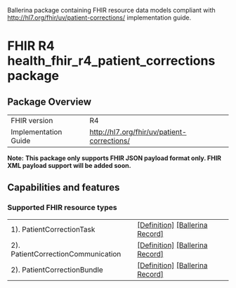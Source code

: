 Ballerina package containing FHIR resource data models
compliant with http://hl7.org/fhir/uv/patient-corrections/ implementation guide.

# FHIR R4 health_fhir_r4_patient_corrections package

## Package Overview

|                      |                      |
|----------------------|----------------------|
| FHIR version         | R4                   |
| Implementation Guide | http://hl7.org/fhir/uv/patient-corrections/               |


**Note:**
**This package only supports FHIR JSON payload format only. FHIR XML payload support will be added soon.**

## Capabilities and features

### Supported FHIR resource types

|                  |                                             |
|------------------|---------------------------------------------|
| 1). PatientCorrectionTask | [[Definition]][s1] [[Ballerina Record]][m1] |
| 2). PatientCorrectionCommunication | [[Definition]][s2] [[Ballerina Record]][m2] |
| 2). PatientCorrectionBundle | [[Definition]][s3] [[Ballerina Record]][m3] |

[m1]: https://lib.ballerina.io/healthcare/health.fhir.r4.patient.corrections/1.0.0#PatientCorrectionTask
[m2]: https://lib.ballerina.io/healthcare/health.fhir.r4.patient.corrections/1.0.0#PatientCorrectionCommunication
[m3]: https://lib.ballerina.io/healthcare/health.fhir.r4.patient.corrections/1.0.0#PatientCorrectionBundle

[s1]: http://hl7.org/fhir/uv/patient-corrections/StructureDefinition/patient-correction-task
[s2]: http://hl7.org/fhir/uv/patient-corrections/StructureDefinition/patient-correction-communication
[s3]: http://hl7.org/fhir/uv/patient-corrections/StructureDefinition/patient-correction-bundle
